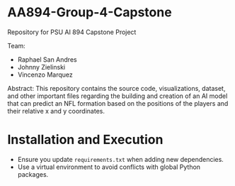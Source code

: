 # AA894-Group-4-Capstone
Repository for PSU AI 894 Capstone Project

Team:
- Raphael San Andres
- Johnny Zielinski
- Vincenzo Marquez

Abstract: This repository contains the source code, visualizations, dataset, and other important files regarding the building and creation of an AI model that can predict an NFL formation based on the positions of the players and their relative x and y coordinates.


# Installation and Execution

- Ensure you update `requirements.txt` when adding new dependencies.
- Use a virtual environment to avoid conflicts with global Python packages.